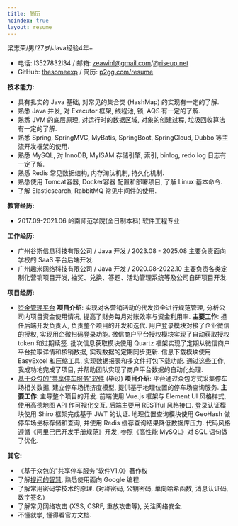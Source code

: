 ```yaml
---
title: 简历
noindex: true
layout: resume
---
```

梁志荣/男/27岁/Java经验4年+ 
- 电话: l3527832l34 / 邮箱: [zeawinl@gmail.com](mailto:zeawinl@gmail.com)/[@riseup.net](mailto:zeawinl@riseup.net)
- GitHub: [thesomeexp](https://github.com/thesomeexp) / 简历: [p2gg.com/resume](https://p2gg.com/resume)

**技术能力:** 
- 具有扎实的 Java 基础, 对常见的集合类 (HashMap) 的实现有一定的了解.
- 熟悉 Java 并发, 对 Executor 框架, 线程池, 锁, AQS 有一定的了解.
- 熟悉 JVM 的底层原理, 对运行时的数据区域, 对象的创建过程, 垃圾回收算法有一定的了解.
- 熟悉 Spring, SpringMVC, MyBatis, SpringBoot, SpringCloud, Dubbo 等主流开发框架的使用.
- 熟悉 MySQL, 对 InnoDB, MyISAM 存储引擎, 索引, binlog, redo log 日志有一定了解.
- 熟悉 Redis 常见数据结构, 内存淘汰机制, 持久化机制.
- 熟悉使用 Tomcat容器, Docker容器 配置和部署项目, 了解 Linux 基本命令.
- 了解 Elasticsearch, RabbitMQ 常见中间件的使用.

**教育经历:**
- 2017.09-2021.06 岭南师范学院(全日制本科) 软件工程专业

**工作经历:**
- 广州谷斯信息科技有限公司 / Java 开发 / 2023.08 - 2025.08
主要负责面向学校的 SaaS 平台后端开发. 
- 广州趣米网络科技有限公司 / Java 开发 / 2020.08-2022.10
主要负责各类定制化营销项目开发, 抽奖、兑换、答题、活动管理系统等及公司自研项目开发.

**项目经历:** 
- [资金管理平台](https://p2gg.com/resume)
**项目介绍**: 实现对各营销活动的代发资金进行规范管理, 分析公司内项目资金使用情况, 提高了财务每月对账效率与资金利用率.
**主要工作**: 担任后端开发负责人, 负责整个项目的开发和迭代. 用户登录模块对接了企业微信的授权, 实现用企微扫码登录功能. 微信商户平台授权模块实现了自动获取授权 token 和过期续签. 批次信息获取模块使用 Quartz 框架实现了定期从微信商户平台拉取详情和核销数据, 实现数据的定期同步更新. 信息下载模块使用 EasyExcel 和压缩工具, 实现数据报表和多文件打包下载功能. 通过这些工作, 我成功地完成了项目, 并帮助团队实现了商户平台数据的自动化处理. 
- [基于众包的"共享停车服务"软件](https://github.com/thesomeexp/ParkingProject) (毕设)
**项目介绍**: 平台通过众包方式采集停车场相关数据, 建立停车场拥挤度模型, 提供基于地理位置的停车场查询服务. 
**主要工作**: 主导整个项目的开发. 前端使用 Vue.js 框架与 Element UI 风格样式, 使用高德地图 API 作可视化交互. 后端主要用 RESTful 风格接口. 登录认证模块使用 Shiro 框架完成基于 JWT 的认证. 地理位置查询模块使用 GeoHash 做停车场坐标存储和查询, 并使用 Redis 缓存查询结果降低数据库压力. 代码风格遵循《阿里巴巴开发手册规范》开发, 参照《高性能 MySQL》对 SQL 语句做了优化. 

**其它:** 
- 《基于众包的"共享停车服务"软件V1.0》著作权
- 了解[提问的智慧](https://github.com/ryanhanwu/How-To-Ask-Questions-The-Smart-Way/blob/master/README-zh_CN.md), 熟悉使用面向 Google 编程.
- 了解常用密码学技术的原理. (对称密码, 公钥密码, 单向哈希函数, 消息认证码, 数字签名)
- 了解常见网络攻击 (XSS, CSRF, 重放攻击等), 关注网络安全. 
- 不懂就学, 懂得看官方文档.
